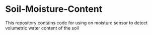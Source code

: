 # Soil-Moisture-Content
This repository contains code for using on moisture sensor to detect volumetric water content of the soil
